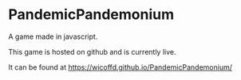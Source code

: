# PandemicPandemonium
A game made in javascript.

This game is hosted on github and is currently live.

It can be found at https://wicoffd.github.io/PandemicPandemonium/
